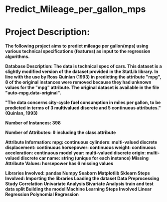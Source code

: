 # Predict_Mileage_per_gallon_mps<b/>
# Project Description:<b/>
The following project aims to predict mileage per gallon(mps) using various technical specifications (features) as input to the regression algorithms.

Database Description:
The data is technical spec of cars. This dataset is a slightly modified version of the dataset provided in the StatLib library. In line with the use by Ross Quinlan (1993) in predicting the attribute "mpg", 8 of the original instances were removed because they had unknown values for the "mpg" attribute. The original dataset is available in the file "auto-mpg.data-original".

"The data concerns city-cycle fuel consumption in miles per gallon, to be predicted in terms of 3 multivalued discrete and 5 continuous attributes." (Quinlan, 1993)

Number of Instances: 398

Number of Attributes: 9 including the class attribute

Attribute Information:
mpg: continuous cylinders: multi-valued discrete displacement: continuous horsepower: continuous weight: continuous acceleration: continuous model year: multi-valued discrete origin: multi-valued discrete car name: string (unique for each instance) Missing Attribute Values: horsepower has 6 missing values

Libraries Involved:
pandas
Numpy
Seaborn
Matplotlib
Sklearn
Steps Involved:
Importing the libraries
Loading the dataset
Data Preprocessing
Study Correlation
Univariate Analysis
Bivariate Analysis
train and test data split
Building the model
Machine Learning Steps Involved
Linear Regression
Polynomial Regression
